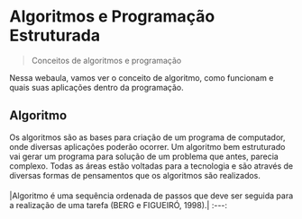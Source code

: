 # **Algoritmos e Programação Estruturada**
> Conceitos de algoritmos e programação

Nessa webaula, vamos ver o conceito de algoritmo, como funcionam e quais suas aplicações dentro da programação.

## **Algoritmo**
Os algoritmos são as bases para criação de um programa de computador, onde diversas aplicações poderão ocorrer. Um algoritmo bem estruturado vai gerar um programa para solução de um problema que antes, parecia complexo. Todas as áreas estão voltadas para a tecnologia e são através de diversas formas de pensamentos que os algoritmos são realizados.

####
|Algoritmo é uma sequência ordenada de passos que deve ser seguida para a realização de uma tarefa (BERG e FIGUEIRÓ, 1998).| 
:---:
